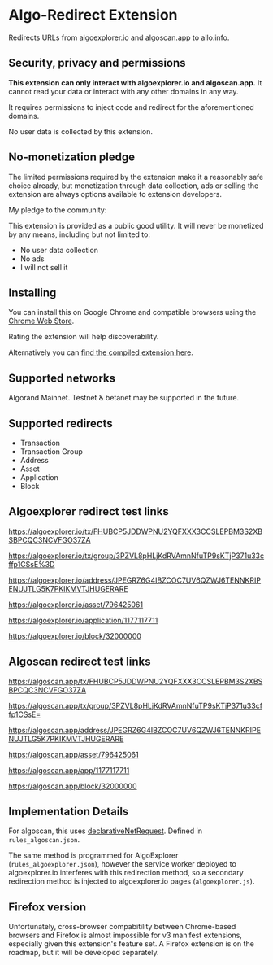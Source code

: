 # Algo-Redirect Extension

Redirects URLs from algoexplorer.io and algoscan.app to allo.info.

## Security, privacy and permissions

**This extension can only interact with algoexplorer.io and algoscan.app.** It cannot read your data or interact with any other domains in any way.

It requires permissions to inject code and redirect for the aforementioned domains.

No user data is collected by this extension.

## No-monetization pledge

The limited permissions required by the extension make it a reasonably safe choice already, but monetization through data collection, ads or selling the extension are always options available to extension developers.

My pledge to the community:

This extension is provided as a public good utility. It will never be monetized by any means, including but not limited to:

- No user data collection
- No ads
- I will not sell it

## Installing

You can install this on Google Chrome and compatible browsers using the [Chrome Web Store](https://chromewebstore.google.com/detail/algo-redirect/camcolodmoedaibhhnmmgfbcfmikhkbm).

Rating the extension will help discoverability.

Alternatively you can [find the compiled extension here](https://github.com/d13co/algo-redirect-chrome/releases).

## Supported networks

Algorand Mainnet. Testnet & betanet may be supported in the future.

## Supported redirects

- Transaction
- Transaction Group
- Address
- Asset
- Application
- Block

## Algoexplorer redirect test links

https://algoexplorer.io/tx/FHUBCP5JDDWPNU2YQFXXX3CCSLEPBM3S2XBSBPCQC3NCVFGO37ZA

https://algoexplorer.io/tx/group/3PZVL8pHLjKdRVAmnNfuTP9sKTjP371u33cffp1CSsE%3D

https://algoexplorer.io/address/JPEGRZ6G4IBZCOC7UV6QZWJ6TENNKRIPENUJTLG5K7PKIKMVTJHUGERARE

https://algoexplorer.io/asset/796425061

https://algoexplorer.io/application/1177117711

https://algoexplorer.io/block/32000000

## Algoscan redirect test links

https://algoscan.app/tx/FHUBCP5JDDWPNU2YQFXXX3CCSLEPBM3S2XBSBPCQC3NCVFGO37ZA

https://algoscan.app/tx/group/3PZVL8pHLjKdRVAmnNfuTP9sKTjP371u33cffp1CSsE=

https://algoscan.app/address/JPEGRZ6G4IBZCOC7UV6QZWJ6TENNKRIPENUJTLG5K7PKIKMVTJHUGERARE

https://algoscan.app/asset/796425061

https://algoscan.app/app/1177117711

https://algoscan.app/block/32000000

## Implementation Details

For algoscan, this uses [declarativeNetRequest](https://developer.chrome.com/docs/extensions/reference/api/declarativeNetRequest). Defined in `rules_algoscan.json`.

The same method is programmed for AlgoExplorer (`rules_algoexplorer.json`), however the service worker deployed to algoexplorer.io interferes with this redirection method, so a secondary redirection method is injected to algoexplorer.io pages (`algoexplorer.js`).

## Firefox version

Unfortunately, cross-browser compabitility between Chrome-based browsers and Firefox is almost impossible for v3 manifest extensions, especially given this extension's feature set. A Firefox extension is on the roadmap, but it will be developed separately.

